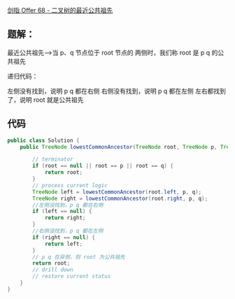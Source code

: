 [剑指 Offer 68 - 二叉树的最近公共祖先](https://leetcode-cn.com/problems/er-cha-shu-de-zui-jin-gong-gong-zu-xian-lcof)


## 题解：


最近公共祖先-->当 p、q 节点位于 root 节点的 两侧时，我们称 root 是 p q 的公共祖先

递归代码：

左侧没有找到，说明 p q 都在右侧
右侧没有找到，说明 p q 都在左侧
左右都找到了，说明 root 就是公共祖先


## 代码
```java
public class Solution {
    public TreeNode lowestCommonAncestor(TreeNode root, TreeNode p, TreeNode q) {

        // terminator
        if (root == null || root == p || root == q) {
            return root;
        }
        // process current logic
        TreeNode left = lowestCommonAncestor(root.left, p, q);
        TreeNode right = lowestCommonAncestor(root.right, p, q);
        //左侧没找到，p q 都在右侧
        if (left == null) {
            return right;
        }
        //右侧没找到，p q 都在左侧
        if (right == null) {
            return left;
        }
        // p q 在异侧，则 root 为公共祖先
        return root;
        // drill down
        // restore current status
    }
}
```